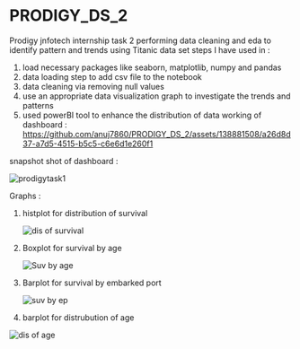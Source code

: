 # PRODIGY_DS_2
Prodigy jnfotech internship task 2 performing data cleaning and eda to identify pattern and trends using Titanic data set
steps I have used in : 
1) load necessary packages like seaborn, matplotlib, numpy and pandas
2) data loading step to add csv file to the notebook
3) data cleaning via removing null values
4) use an appropriate data visualization graph to investigate the trends and patterns
5) used powerBI tool to enhance the distribution of data 
working of dashboard :
https://github.com/anuj7860/PRODIGY_DS_2/assets/138881508/a26d8d37-a7d5-4515-b5c5-c6e6d1e260f1

snapshot shot of dashboard :

![prodigytask1](https://github.com/anuj7860/PRODIGY_DS_2/assets/138881508/4258ac70-a294-474c-88a4-fad5972d17fd)

Graphs :


1) histplot for distribution of survival

   ![dis of survival](https://github.com/anuj7860/PRODIGY_DS_2/assets/138881508/8e0c84b6-bdea-4f52-bb7c-f41f82322b77)
2) Boxplot for survival by age

   
   ![Suv by age](https://github.com/anuj7860/PRODIGY_DS_2/assets/138881508/07fb1c7b-cdcf-4569-adb3-ef506c0c74f4)
3) Barplot for survival by embarked port

   
   ![suv by ep](https://github.com/anuj7860/PRODIGY_DS_2/assets/138881508/7dbf973f-4ff5-4998-a938-84b1738d6d55)
4) barplot for distrubution of age

   
  ![dis of age](https://github.com/anuj7860/PRODIGY_DS_2/assets/138881508/10237e2f-75a7-4b17-8678-2ee96cf93d69)

